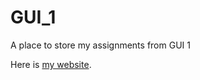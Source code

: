 # GUI_1
A place to store my assignments from GUI 1

Here is [my website](http://weblab.cs.uml.edu/~dbui/).

